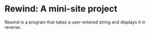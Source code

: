 # Rewind: A mini-site project
Rewind is a program that takes a user-entered string and displays it in reverse.
